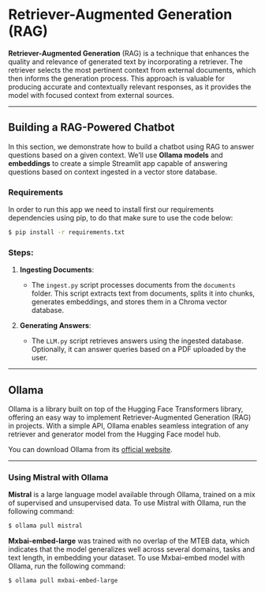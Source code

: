# Retriever-Augmented Generation (RAG)

**Retriever-Augmented Generation** (RAG) is a technique that enhances the quality and relevance of generated text by incorporating a retriever. The retriever selects the most pertinent context from external documents, which then informs the generation process. This approach is valuable for producing accurate and contextually relevant responses, as it provides the model with focused context from external sources.

---

## Building a RAG-Powered Chatbot

In this section, we demonstrate how to build a chatbot using RAG to answer questions based on a given context. We’ll use **Ollama models** and **embeddings** to create a simple Streamlit app capable of answering questions based on context ingested in a vector store database.

### Requirements 
In order to run this app we need to install first our requirements dependencies using pip, to do that make sure to use the code below:
```bash
$ pip install -r requirements.txt

```

### Steps:

1. **Ingesting Documents**: 
   - The `ingest.py` script processes documents from the `documents` folder. This script extracts text from documents, splits it into chunks, generates embeddings, and stores them in a Chroma vector database.
   
2. **Generating Answers**:
   - The `LLM.py` script retrieves answers using the ingested database. Optionally, it can answer queries based on a PDF uploaded by the user.

---



## Ollama

Ollama is a library built on top of the Hugging Face Transformers library, offering an easy way to implement Retriever-Augmented Generation (RAG) in projects. With a simple API, Ollama enables seamless integration of any retriever and generator model from the Hugging Face model hub. 

You can download Ollama from its [official website](https://ollama.com/).

---

### Using Mistral with Ollama

**Mistral** is a large language model available through Ollama, trained on a mix of supervised and unsupervised data. To use Mistral with Ollama, run the following command:

```bash
$ ollama pull mistral
```

**Mxbai-embed-large**  was trained with no overlap of the MTEB data, which indicates that the model generalizes well across several domains, tasks and text length, in embedding your dataset. To use Mxbai-embed model with Ollama, run the following command: 
```bash
$ ollama pull mxbai-embed-large
```



